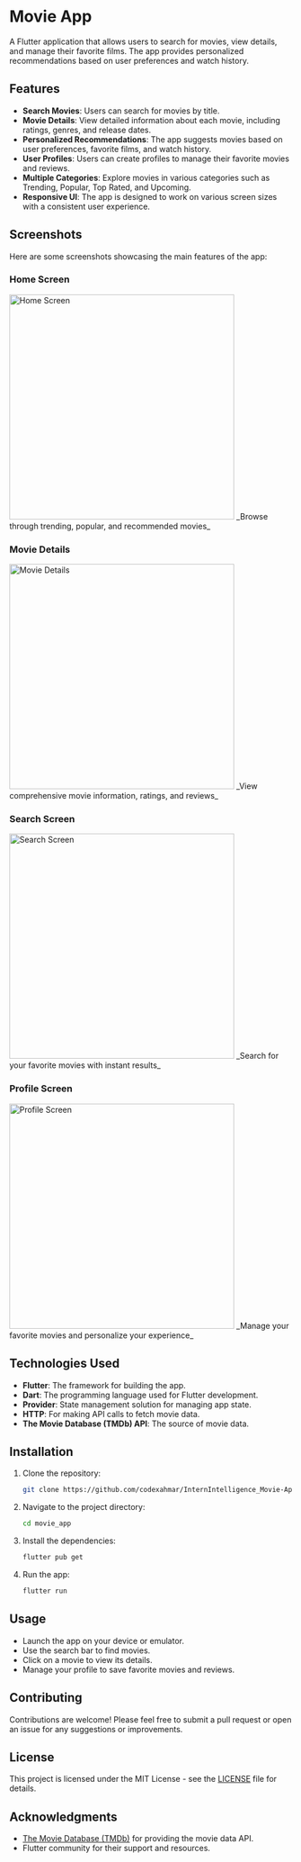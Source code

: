 # Movie App

A Flutter application that allows users to search for movies, view details, and manage their favorite films. The app provides personalized recommendations based on user preferences and watch history.

## Features

- **Search Movies**: Users can search for movies by title.
- **Movie Details**: View detailed information about each movie, including ratings, genres, and release dates.
- **Personalized Recommendations**: The app suggests movies based on user preferences, favorite films, and watch history.
- **User Profiles**: Users can create profiles to manage their favorite movies and reviews.
- **Multiple Categories**: Explore movies in various categories such as Trending, Popular, Top Rated, and Upcoming.
- **Responsive UI**: The app is designed to work on various screen sizes with a consistent user experience.

## Screenshots

Here are some screenshots showcasing the main features of the app:

### Home Screen

<img src="Screenshots/homescreen.png" alt="Home Screen" width="400" />
_Browse through trending, popular, and recommended movies_


### Movie Details

<img src="Screenshots/detailsscreen.png" alt="Movie Details" width="400"  />
_View comprehensive movie information, ratings, and reviews_


### Search Screen

<img src="Screenshots/searchscreen.png" alt="Search Screen" width="400"  />
_Search for your favorite movies with instant results_


### Profile Screen

<img src="Screenshots/profilescreen.png" alt="Profile Screen" width="400"  />
_Manage your favorite movies and personalize your experience_


## Technologies Used

- **Flutter**: The framework for building the app.
- **Dart**: The programming language used for Flutter development.
- **Provider**: State management solution for managing app state.
- **HTTP**: For making API calls to fetch movie data.
- **The Movie Database (TMDb) API**: The source of movie data.

## Installation

1. Clone the repository:
   ```bash
   git clone https://github.com/codexahmar/InternIntelligence_Movie-App
   ```
2. Navigate to the project directory:
   ```bash
   cd movie_app
   ```
3. Install the dependencies:
   ```bash
   flutter pub get
   ```
4. Run the app:
   ```bash
   flutter run
   ```

## Usage

- Launch the app on your device or emulator.
- Use the search bar to find movies.
- Click on a movie to view its details.
- Manage your profile to save favorite movies and reviews.

## Contributing

Contributions are welcome! Please feel free to submit a pull request or open an issue for any suggestions or improvements.

## License

This project is licensed under the MIT License - see the [LICENSE](LICENSE) file for details.

## Acknowledgments

- [The Movie Database (TMDb)](https://www.themoviedb.org/) for providing the movie data API.
- Flutter community for their support and resources.
